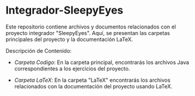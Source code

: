 # Integrador-SleepyEyes
Este repositorio contiene archivos y documentos relacionados con el proyecto integrador "SleepyEyes". Aquí, se presentan las carpetas principales del proyecto y la documentación LaTeX.

Descripción de Contenido:

- *Carpeta Codigo*: En la carpeta principal, encontrarás los archivos Java correspondientes a los ejercicios del proyecto.
  
- *Carpeta LaTeX*: En la carpeta "LaTeX" encontrarás los archivos relacionados con la documentación del proyecto usando LaTeX.